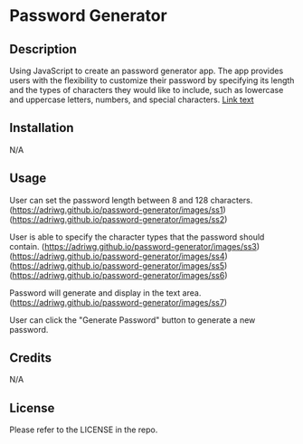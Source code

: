 # Password Generator

## Description

Using JavaScript to create an password generator app. The app provides users with the flexibility to customize their password by specifying its length and the types of characters they would like to include, such as lowercase and uppercase letters, numbers, and special characters.
[Link text](https://adriwg.github.io/password-generator/)

## Installation

N/A

## Usage

User can set the password length between 8 and 128 characters.
(https://adriwg.github.io/password-generator/images/ss1)
(https://adriwg.github.io/password-generator/images/ss2)


User is able to specify the character types that the password should contain.
(https://adriwg.github.io/password-generator/images/ss3)
(https://adriwg.github.io/password-generator/images/ss4)
(https://adriwg.github.io/password-generator/images/ss5)
(https://adriwg.github.io/password-generator/images/ss6)

Password will generate and display in the text area.
(https://adriwg.github.io/password-generator/images/ss7)

User can click the "Generate Password" button to generate a new password.


## Credits

N/A

## License

Please refer to the LICENSE in the repo.
